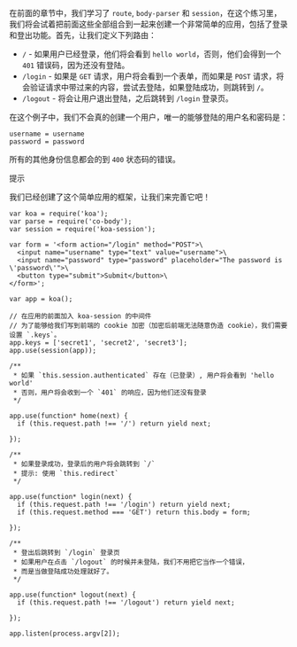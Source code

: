 在前面的章节中，我们学习了 `route`, `body-parser` 和 `session`，在这个练习里，我们将会试着把前面这些全部组合到一起来创建一个非常简单的应用，包括了登录和登出功能。首先，让我们定义下列路由：
- `/` - 如果用户已经登录，他们将会看到 `hello world`，否则，他们会得到一个 `401` 错误码，因为还没有登陆。
- `/login` - 如果是 `GET` 请求，用户将会看到一个表单，而如果是 `POST` 请求，将会验证请求中带过来的内容，尝试去登陆，如果登陆成功，则跳转到 `/`。
- `/logout` - 将会让用户退出登陆，之后跳转到 `/login` 登录页。

在这个例子中，我们不会真的创建一个用户，唯一的能够登陆的用户名和密码是：

```
username = username
password = password
```

所有的其他身份信息都会的到 `400` 状态码的错误。

提示

我们已经创建了这个简单应用的框架，让我们来完善它吧！

```
var koa = require('koa');
var parse = require('co-body');
var session = require('koa-session');

var form = '<form action="/login" method="POST">\
  <input name="username" type="text" value="username">\
  <input name="password" type="password" placeholder="The password is \'password\'">\
  <button type="submit">Submit</button>\
</form>';

var app = koa();

// 在应用的前面加入 koa-session 的中间件
// 为了能够给我们写到前端的 cookie 加密（加密后前端无法随意伪造 cookie），我们需要设置 `.keys`。
app.keys = ['secret1', 'secret2', 'secret3'];
app.use(session(app));

/**
 * 如果 `this.session.authenticated` 存在（已登录）, 用户将会看到 'hello world'
 * 否则，用户将会收到一个 `401` 的响应，因为他们还没有登录
 */

app.use(function* home(next) {
  if (this.request.path !== '/') return yield next;

});

/**
 * 如果登录成功，登录后的用户将会跳转到 `/`
 * 提示: 使用 `this.redirect`
 */

app.use(function* login(next) {
  if (this.request.path !== '/login') return yield next;
  if (this.request.method === 'GET') return this.body = form;

});

/**
 * 登出后跳转到 `/login` 登录页
 * 如果用户在点击 `/logout` 的时候并未登陆，我们不用把它当作一个错误，
 * 而是当做登陆成功处理就好了。
 */

app.use(function* logout(next) {
  if (this.request.path !== '/logout') return yield next;

});

app.listen(process.argv[2]);
```
